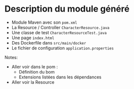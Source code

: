 # Description du module généré

- Module Maven avec son `pom.xml`
- La Resource / Controller `CharacterResource.java`
- Une classe de test `CharacterResourceTest.java`
- Une page `index.html`
- Des Dockerfile dans `src/main/docker`
- Le fichier de configuration `application.properties`

Notes:
- Aller voir dans le pom :
  - Définition du bom
  - Extensions listées dans les dépendances
- Aller voir la Resource
